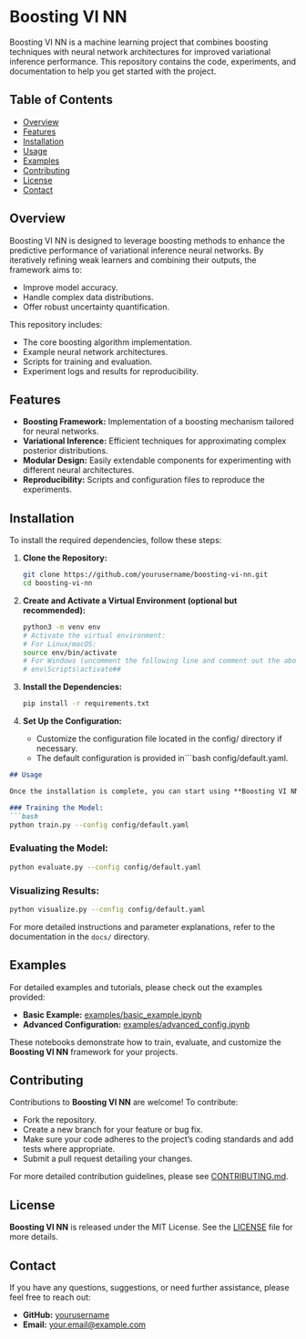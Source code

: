 # Boosting VI NN

Boosting VI NN is a machine learning project that combines boosting techniques with neural network architectures for improved variational inference performance. This repository contains the code, experiments, and documentation to help you get started with the project.

## Table of Contents

- [Overview](#overview)
- [Features](#features)
- [Installation](#installation)
- [Usage](#usage)
- [Examples](#examples)
- [Contributing](#contributing)
- [License](#license)
- [Contact](#contact)

## Overview

Boosting VI NN is designed to leverage boosting methods to enhance the predictive performance of variational inference neural networks. By iteratively refining weak learners and combining their outputs, the framework aims to:
- Improve model accuracy.
- Handle complex data distributions.
- Offer robust uncertainty quantification.

This repository includes:
- The core boosting algorithm implementation.
- Example neural network architectures.
- Scripts for training and evaluation.
- Experiment logs and results for reproducibility.

## Features

- **Boosting Framework:** Implementation of a boosting mechanism tailored for neural networks.
- **Variational Inference:** Efficient techniques for approximating complex posterior distributions.
- **Modular Design:** Easily extendable components for experimenting with different neural architectures.
- **Reproducibility:** Scripts and configuration files to reproduce the experiments.

## Installation

To install the required dependencies, follow these steps:

1. **Clone the Repository:**

   ```bash
   git clone https://github.com/yourusername/boosting-vi-nn.git
   cd boosting-vi-nn
   
2. **Create and Activate a Virtual Environment (optional but recommended):**

   ```bash
   python3 -m venv env
   # Activate the virtual environment:
   # For Linux/macOS:
   source env/bin/activate
   # For Windows (uncomment the following line and comment out the above if needed):
   # env\Scripts\activate##

3. **Install the Dependencies:**
    ```bash
   pip install -r requirements.txt

4. **Set Up the Configuration:**
   - Customize the configuration file located in the config/ directory if necessary.
   - The default configuration is provided in```bash config/default.yaml.


```markdown
## Usage

Once the installation is complete, you can start using **Boosting VI NN**. Below are some common commands:

### Training the Model:
```bash
python train.py --config config/default.yaml
```

### Evaluating the Model:
```bash
python evaluate.py --config config/default.yaml
```

### Visualizing Results:
```bash
python visualize.py --config config/default.yaml
```

For more detailed instructions and parameter explanations, refer to the documentation in the `docs/` directory.

## Examples

For detailed examples and tutorials, please check out the examples provided:
- **Basic Example:** [examples/basic_example.ipynb](examples/basic_example.ipynb)
- **Advanced Configuration:** [examples/advanced_config.ipynb](examples/advanced_config.ipynb)

These notebooks demonstrate how to train, evaluate, and customize the **Boosting VI NN** framework for your projects.

## Contributing

Contributions to **Boosting VI NN** are welcome! To contribute:
- Fork the repository.
- Create a new branch for your feature or bug fix.
- Make sure your code adheres to the project’s coding standards and add tests where appropriate.
- Submit a pull request detailing your changes.

For more detailed contribution guidelines, please see [CONTRIBUTING.md](CONTRIBUTING.md).

## License

**Boosting VI NN** is released under the MIT License. See the [LICENSE](LICENSE) file for more details.

## Contact

If you have any questions, suggestions, or need further assistance, please feel free to reach out:
- **GitHub:** [yourusername](https://github.com/yourusername)
- **Email:** your.email@example.com



   

